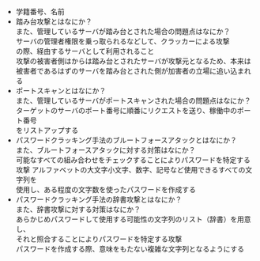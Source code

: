 * 学籍番号、名前
* 踏み台攻撃とはなにか？  
また、管理しているサーバが踏み台とされた場合の問題点はなにか？  
サーバの管理者権限を乗っ取られるなどして、クラッカーによる攻撃  
の際、経由するサーバとして利用されること  
攻撃の被害者側はからは踏み台とされたサーバが攻撃元となるため、本来は  
被害者であるはずのサーバを踏み台とされた側が加害者の立場に追い込まれる
* ポートスキャンとはなにか？  
また、管理しているサーバがポートスキャンされた場合の問題点はなにか？  
ターゲットのサーバのポート番号に順番にリクエストを送り、稼働中のポート番号  
をリストアップする
* パスワードクラッキング手法のブルートフォースアタックとはなにか？  
また、ブルートフォースアタックに対する対策はなにか？   
可能なすべての組み合わせをチェックすることによりパスワードを特定する攻撃
アルファベットの大文字小文字、数字、記号など使用できるすべての文字列を  
使用し、ある程度の文字数を使ったパスワードを作成する
* パスワードクラッキング手法の辞書攻撃とはなにか？  
また、辞書攻撃に対する対策はなにか？  
あらかじめパスワードして使用する可能性の文字列のリスト（辞書）を用意し、  
それと照合することによりパスワードを特定する攻撃  
パスワードを作成する際、意味をもたない複雑な文字列となるようにする
